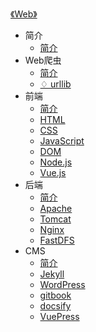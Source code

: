 [《Web》](index.md)

- 简介
  - [简介](简介/简介.md)
- Web爬虫
  - [简介](Web爬虫/简介.md)
  - [♢ urllib](Web爬虫/^urllib.md)
- 前端
  - [简介](前端/简介.md)
  - [HTML](前端/HTML.md)
  - [CSS](前端/CSS.md)
  - [JavaScript](前端/JavaScript.md)
  - [DOM](前端/DOM.md)
  - [Node.js](前端/Node.js.md)
  - [Vue.js](前端/Vue.js.md)
- 后端
  - [简介](后端/简介.md)
  - [Apache](后端/Apache.md)
  - [Tomcat](后端/Tomcat.md)
  - [Nginx](后端/Nginx.md)
  - [FastDFS](后端/FastDFS.md)
- CMS
  - [简介](CMS/简介.md)
  - [Jekyll](CMS/Jekyll.md)
  - [WordPress](CMS/WordPress.md)
  - [gitbook](CMS/gitbook.md)
  - [docsify](CMS/docsify.md)
  - [VuePress](CMS/VuePress.md)
